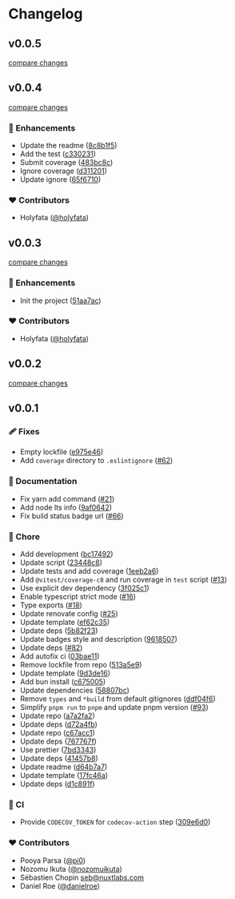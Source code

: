 # Changelog

## v0.0.5

[compare changes](https://github.com/holyfata-circles/template/compare/v0.0.4...v0.0.5)

## v0.0.4

[compare changes](https://github.com/holyfata-circles/template/compare/v0.0.3...v0.0.4)

### 🚀 Enhancements

- Update the readme ([8c8b1f5](https://github.com/holyfata-circles/template/commit/8c8b1f5))
- Add the test ([c330231](https://github.com/holyfata-circles/template/commit/c330231))
- Submit coverage ([483bc8c](https://github.com/holyfata-circles/template/commit/483bc8c))
- Ignore coverage ([d311201](https://github.com/holyfata-circles/template/commit/d311201))
- Update ignore ([65f6710](https://github.com/holyfata-circles/template/commit/65f6710))

### ❤️ Contributors

- Holyfata ([@holyfata](https://github.com/holyfata))

## v0.0.3

[compare changes](https://github.com/holyfata-circles/template/compare/v0.0.2...v0.0.3)

### 🚀 Enhancements

- Init the project ([51aa7ac](https://github.com/holyfata-circles/template/commit/51aa7ac))

### ❤️ Contributors

- Holyfata ([@holyfata](https://github.com/holyfata))

## v0.0.2

[compare changes](https://github.com/holyfata-circles/template/compare/v0.0.1...v0.0.2)

## v0.0.1

### 🩹 Fixes

- Empty lockfile ([e975e46](https://github.com/unjs/packageName/commit/e975e46))
- Add `coverage` directory to `.eslintignore` ([#62](https://github.com/unjs/packageName/pull/62))

### 📖 Documentation

- Fix yarn add command ([#21](https://github.com/unjs/packageName/pull/21))
- Add node lts info ([9af0642](https://github.com/unjs/packageName/commit/9af0642))
- Fix build status badge url ([#66](https://github.com/unjs/packageName/pull/66))

### 🏡 Chore

- Add development ([bc17492](https://github.com/unjs/packageName/commit/bc17492))
- Update script ([23448c8](https://github.com/unjs/packageName/commit/23448c8))
- Update tests and add coverage ([1eeb2a6](https://github.com/unjs/packageName/commit/1eeb2a6))
- Add `@vitest/coverage-c8` and run coverage in `test` script ([#13](https://github.com/unjs/packageName/pull/13))
- Use explicit dev dependency ([3f025c1](https://github.com/unjs/packageName/commit/3f025c1))
- Enable typescript strict mode ([#16](https://github.com/unjs/packageName/pull/16))
- Type exports ([#18](https://github.com/unjs/packageName/pull/18))
- Update renovate config ([#25](https://github.com/unjs/packageName/pull/25))
- Update template ([ef62c35](https://github.com/unjs/packageName/commit/ef62c35))
- Update deps ([5b82f23](https://github.com/unjs/packageName/commit/5b82f23))
- Update badges style and description ([9618507](https://github.com/unjs/packageName/commit/9618507))
- Update deps ([#82](https://github.com/unjs/packageName/pull/82))
- Add autofix ci ([03bae11](https://github.com/unjs/packageName/commit/03bae11))
- Remove lockfile from repo ([513a5e9](https://github.com/unjs/packageName/commit/513a5e9))
- Update template ([9d3de16](https://github.com/unjs/packageName/commit/9d3de16))
- Add bun install ([c675005](https://github.com/unjs/packageName/commit/c675005))
- Update dependencies ([58807bc](https://github.com/unjs/packageName/commit/58807bc))
- Remove `types` and `*build` from default gitignores ([ddf04f6](https://github.com/unjs/packageName/commit/ddf04f6))
- Simplify `pnpm run` to `pnpm` and update pnpm version ([#93](https://github.com/unjs/packageName/pull/93))
- Update repo ([a7a2fa2](https://github.com/unjs/packageName/commit/a7a2fa2))
- Update deps ([d72a4fb](https://github.com/unjs/packageName/commit/d72a4fb))
- Update repo ([c67acc1](https://github.com/unjs/packageName/commit/c67acc1))
- Update deps ([767767f](https://github.com/unjs/packageName/commit/767767f))
- Use prettier ([7bd3343](https://github.com/unjs/packageName/commit/7bd3343))
- Update deps ([41457b8](https://github.com/unjs/packageName/commit/41457b8))
- Update readme ([d64b7a7](https://github.com/unjs/packageName/commit/d64b7a7))
- Update template ([17fc46a](https://github.com/unjs/packageName/commit/17fc46a))
- Update deps ([d1c891f](https://github.com/unjs/packageName/commit/d1c891f))

### 🤖 CI

- Provide `CODECOV_TOKEN` for `codecov-action` step ([309e6d0](https://github.com/unjs/packageName/commit/309e6d0))

### ❤️ Contributors

- Pooya Parsa ([@pi0](https://github.com/pi0))
- Nozomu Ikuta ([@nozomuikuta](https://github.com/nozomuikuta))
- Sébastien Chopin <seb@nuxtlabs.com>
- Daniel Roe ([@danielroe](https://github.com/danielroe))

